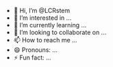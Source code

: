 - 👋 Hi, I’m @LCRstem
- 👀 I’m interested in ...
- 🌱 I’m currently learning ...
- 💞️ I’m looking to collaborate on ...
- 📫 How to reach me ...
- 😄 Pronouns: ...
- ⚡ Fun fact: ...

<!---
LCRstem/LCRstem is a ✨ special ✨ repository because its `README.md` (this file) appears on your GitHub profile.
You can click the Preview link to take a look at your changes.
--->
